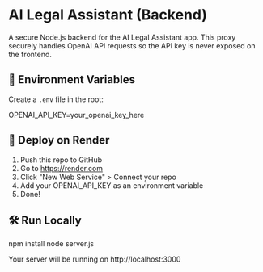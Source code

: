 
# AI Legal Assistant (Backend)

A secure Node.js backend for the AI Legal Assistant app. This proxy securely handles OpenAI API requests so the API key is never exposed on the frontend.

## 🔐 Environment Variables

Create a `.env` file in the root:

OPENAI_API_KEY=your_openai_key_here

## 🚀 Deploy on Render

1. Push this repo to GitHub
2. Go to https://render.com
3. Click "New Web Service" > Connect your repo
4. Add your OPENAI_API_KEY as an environment variable
5. Done!

## 🛠️ Run Locally

npm install
node server.js

Your server will be running on http://localhost:3000
